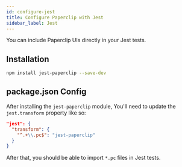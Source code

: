 ```yaml
---
id: configure-jest
title: Configure Paperclip with Jest
sidebar_label: Jest
---
```


You can include Paperclip UIs directly in your Jest tests. 

## Installation

```sh
npm install jest-paperclip --save-dev
```

## package.json Config

After installing the `jest-paperclip` module, You'll need to update the `jest.transform` property like so:

```json
"jest": {
  "transform": {
    "^.+\\.pc$": "jest-paperclip"
  }
}
```

After that, you should be able to import `*.pc` files in Jest tests. 

